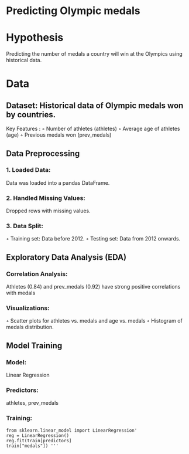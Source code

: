 # **Predicting Olympic medals**
# Hypothesis
Predicting the number of medals a country will win at the Olympics using historical data.
# Data
## Dataset: Historical data of Olympic medals won by countries.
Key Features :
◦ Number of athletes (athletes)
◦ Average age of athletes (age)
◦ Previous medals won (prev_medals)
## Data Preprocessing
### 1. Loaded Data: 
Data was loaded into a pandas DataFrame.
### 2. Handled Missing Values: 
Dropped rows with missing values.
### 3. Data Split:
◦ Training set: Data before 2012.
◦ Testing set: Data from 2012 onwards.
## Exploratory Data Analysis (EDA)
### Correlation Analysis: 
Athletes (0.84) and prev_medals (0.92) have strong positive correlations with medals
### Visualizations:
◦ Scatter plots for athletes vs.
medals and age vs. medals
◦ Histogram of medals distribution.
## Model Training
### Model: 
Linear Regression
### Predictors: 
athletes, prev_medals
### Training:
    from sklearn.linear_model import LinearRegression'
    reg = LinearRegression()
    reg.fit(train[predictors]
    train["medals"]) '''

